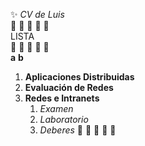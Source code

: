 :sparkles: _CV de Luis_
<br>
:star2: :star2: :star2: :star2: :star2:
<br>
LISTA
<br>
:star2: :star2: :star2: :star2: :star2:
<br>
__a__
__b__
1. **Aplicaciones Distribuidas**
2. **Evaluación de Redes**
3. **Redes e Intranets**
   1. *Examen*
   2. *Laboratorio*
   3. *Deberes*
:star2: :star2: :star2: :star2: :star2:
